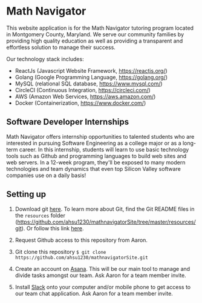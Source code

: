 # Math Navigator

This website application is for the Math Navigator tutoring program located in Montgomery County, Maryland. We serve our community families by providing high quality education as well as providing a transparent and effortless solution to manage their success.

Our technology stack includes:
- ReactJs (Javascript Website Framework, https://reactjs.org/)
- Golang (Google Programming Language, https://golang.org/)
- MySQL (relational SQL database, https://www.mysql.com/)
- CircleCI (Continuous Integration, https://circleci.com/)
- AWS (Amazon Web Services, https://aws.amazon.com/)
- Docker (Containerization, https://www.docker.com/)

## Software Developer Internships

Math Navigator offers internship opportunities to talented students who are interested in pursuing Software Engineering as a college major or as a long-term career. In this internship, students will learn to use basic technology tools such as Github and programming languages to build web sites and web servers. In a 12-week program, they'll be exposed to many modern technologies and team dynamics that even top Silicon Valley software companies use on a daily basis!

## Setting up

1. Download git [here](https://git-scm.com/downloads).
To learn more about Git, find the Git README files in the `resources` folder (https://github.com/ahsu1230/mathnavigatorSite/tree/master/resources/git).
Or follow this link [here](https://product.hubspot.com/blog/git-and-github-tutorial-for-beginners).

2. Request Github access to this repository from Aaron.

3. Git clone this repository
`$ git clone https://github.com/ahsu1230/mathnavigatorSite.git`

4. Create an account on [Asana](https://asana.com/). This will be our main tool to manage and divide tasks amongst our team. Ask Aaron for a team member invite.

5. Install [Slack](https://slack.com/) onto your computer and/or mobile phone to get access to our team chat application. Ask Aaron for a team member invite.